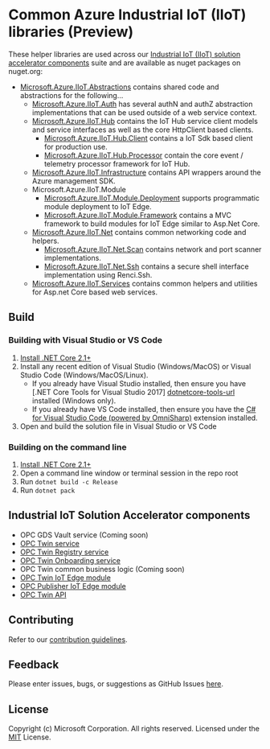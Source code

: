 # Common Azure Industrial IoT (IIoT) libraries (Preview)

These helper libraries are used across our [Industrial IoT (IIoT) solution accelerator components](#Other-Industrial-IoT-Solution-Accelerator-components) suite and are available as nuget packages on nuget.org:

* [Microsoft.Azure.IIoT.Abstractions](src/Microsoft.Azure.IIoT.Abstractions/src) contains shared code and abstractions for the following...
  * [Microsoft.Azure.IIoT.Auth](src/Microsoft.Azure.IIoT.Auth/src) has several authN and authZ abstraction implementations that can be used outside of a web service context.
  * [Microsoft.Azure.IIoT.Hub](src/Microsoft.Azure.IIoT.Hub/src) contains the IoT Hub service client models and service interfaces as well as the core HttpClient based clients.
    * [Microsoft.Azure.IIoT.Hub.Client](src/Microsoft.Azure.IIoT.Hub.Client/src) contains a IoT Sdk based client for production use.
    * [Microsoft.Azure.IIoT.Hub.Processor](src/Microsoft.Azure.IIoT.Hub.Processor/src) contain the core event / telemetry processor framework for IoT Hub.
  * [Microsoft.Azure.IIoT.Infrastructure](src/Microsoft.Azure.IIoT.Infrastructure/src) contains API wrappers around the Azure management SDK.
  * Microsoft.Azure.IIoT.Module
    * [Microsoft.Azure.IIoT.Module.Deployment](src/Microsoft.Azure.IIoT.Module.Deployment/src) supports programmatic module deployment to IoT Edge.
    * [Microsoft.Azure.IIoT.Module.Framework](src/Microsoft.Azure.IIoT.Module.Framework/src) contains a MVC framework to build modules for IoT Edge similar to Asp.Net Core.
  * [Microsoft.Azure.IIoT.Net](src/Microsoft.Azure.IIoT.Net/src) contains common networking code and helpers.
    * [Microsoft.Azure.IIoT.Net.Scan](src/Microsoft.Azure.IIoT.Net.Scan/src) contains network and port scanner implementations.
    * [Microsoft.Azure.IIoT.Net.Ssh](src/Microsoft.Azure.IIoT.Net.Ssh/src) contains a secure shell interface implementation using Renci.Ssh.
  * [Microsoft.Azure.IIoT.Services](src/Microsoft.Azure.IIoT.Services/src) contains common helpers and utilities for Asp.net Core based web services.

## Build

### Building with Visual Studio or VS Code

1. [Install .NET Core 2.1+][dotnet-install]
1. Install any recent edition of Visual Studio (Windows/MacOS) or Visual Studio Code (Windows/MacOS/Linux).
   * If you already have Visual Studio installed, then ensure you have [.NET Core Tools for Visual Studio 2017] [dotnetcore-tools-url] installed (Windows only).
   * If you already have VS Code installed, then ensure you have the [C# for Visual Studio Code (powered by OmniSharp)][omnisharp-url] extension installed.
1. Open and build the solution file in Visual Studio or VS Code

### Building on the command line

1. [Install .NET Core 2.1+][dotnet-install]
1. Open a command line window or terminal session in the repo root
1. Run `dotnet build -c Release`
1. Run `dotnet pack`

## Industrial IoT Solution Accelerator components

* OPC GDS Vault service (Coming soon)
* [OPC Twin service](https://github.com/Azure/azure-iiot-opc-twin-service)
* [OPC Twin Registry service](https://github.com/Azure/azure-iiot-opc-twin-registry)
* [OPC Twin Onboarding service](https://github.com/Azure/azure-iiot-opc-twin-onboarding)
* OPC Twin common business logic (Coming soon)
* [OPC Twin IoT Edge module](https://github.com/Azure/azure-iiot-opc-twin-module)
* [OPC Publisher IoT Edge module](https://github.com/Azure/iot-edge-opc-publisher)
* [OPC Twin API](https://github.com/Azure/azure-iiot-opc-twin-api)

## Contributing

Refer to our [contribution guidelines](CONTRIBUTING.md).

## Feedback

Please enter issues, bugs, or suggestions as GitHub Issues [here](https://github.com/Azure/azure-iiot-opc-twin-service/issues).

## License

Copyright (c) Microsoft Corporation. All rights reserved.
Licensed under the [MIT](LICENSE) License.

[run-with-docker-url]: https://docs.microsoft.com/azure/iot-suite/iot-suite-remote-monitoring-deploy-local#run-the-microservices-in-docker
[rm-arch-url]: https://docs.microsoft.com/azure/iot-suite/iot-suite-remote-monitoring-sample-walkthrough
[postman-url]: https://www.getpostman.com
[iotedge-url]: https://github.com/Azure/iotedge
[iothub-docs-url]: https://docs.microsoft.com/azure/iot-hub/
[docker-url]: https://www.docker.com/
[dotnet-install]: https://www.microsoft.com/net/learn/get-started
[vs-install-url]: https://www.visualstudio.com/downloads
[dotnetcore-tools-url]: https://www.microsoft.com/net/core#windowsvs2017
[omnisharp-url]: https://github.com/OmniSharp/omnisharp-vscode
[windows-envvars-howto-url]: https://superuser.com/questions/949560/how-do-i-set-system-environment-variables-in-windows-10
[iothub-connstring-blog]: https://blogs.msdn.microsoft.com/iotdev/2017/05/09/understand-different-connection-strings-in-azure-iot-hub/
[deploy-rm]: https://docs.microsoft.com/azure/iot-suite/iot-suite-remote-monitoring-deploy
[deploy-local]: https://docs.microsoft.com/azure/iot-suite/iot-suite-remote-monitoring-deploy-local#deploy-the-azure-services
[disable-auth]: https://github.com/Azure/azure-iot-pcs-remote-monitoring-dotnet/wiki/Developer-Reference-Guide#disable-authentication
